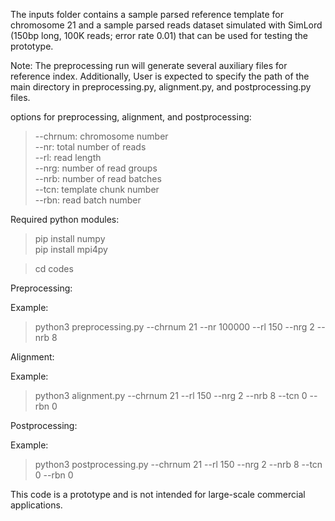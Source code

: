 The inputs folder contains a sample parsed reference template for chromosome 21 and a sample parsed reads dataset simulated with SimLord (150bp long, 100K reads; error rate 0.01) that can be used for testing the prototype. 

Note: The preprocessing run will generate several auxiliary files for reference index. Additionally, User is expected to specify the path of the main directory in preprocessing.py, alignment.py, and postprocessing.py files.

options for preprocessing, alignment, and postprocessing:

> --chrnum: chromosome number </br>
> --nr: total number of reads </br>
> --rl: read length </br>
> --nrg: number of read groups </br>
> --nrb: number of read batches </br>
> --tcn: template chunk number </br>
> --rbn: read batch number </br>

Required python modules:

> pip install numpy </br>
> pip install mpi4py </br>

> cd codes </br>

Preprocessing:

Example: 
> python3 preprocessing.py --chrnum 21 --nr 100000 --rl 150 --nrg 2 --nrb 8

Alignment:

Example: 
> python3 alignment.py --chrnum 21 --rl 150 --nrg 2 --nrb 8 --tcn 0 --rbn 0

Postprocessing: 

Example: 
> python3 postprocessing.py --chrnum 21 --rl 150 --nrg 2 --nrb 8 --tcn 0 --rbn 0


This code is a prototype and is not intended for large-scale commercial applications.
